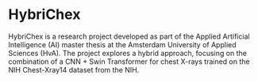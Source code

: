 # HybriChex
HybriChex is a research project developed as part of the Applied Artificial Intelligence (AI) master thesis at the Amsterdam University of Applied Sciences (HvA). The project explores a hybrid approach, focusing on the combination of a CNN + Swin Transformer for chest X-rays trained on the NIH Chest-Xray14 dataset from the NIH.
